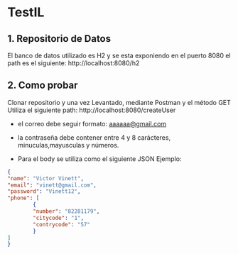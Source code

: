 # TestIL

## 1. Repositorio de Datos
El banco de datos utilizado es H2 y se esta exponiendo en el puerto 8080
el path es el siguiente: http://localhost:8080/h2

## 2. Como probar
Clonar repositorio y una vez Levantado, mediante Postman y el método GET 
Utiliza el siguiente path: http://localhost:8080/createUser

- el correo debe seguir formato: aaaaaa@gmail.com
- la contraseña debe contener entre 4 y 8 carácteres, minuculas,mayusculas y números.

- Para el body se utiliza como el siguiente JSON Ejemplo:
```json
{
"name": "Victor Vinett",
"email": "vinett@gmail.com",
"password": "Vinett12",
"phone": [
        {
        "number": "82281179",
        "citycode": "1",
        "contrycode": "57"
        }
]
}
```
